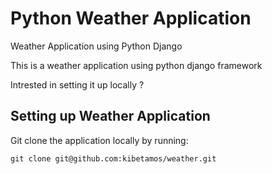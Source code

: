# Python Weather Application

Weather Application using Python Django

This is a weather application using python django framework

Intrested in setting it up locally ?

## Setting up Weather Application

Git clone the application locally by running:

    git clone git@github.com:kibetamos/weather.git
